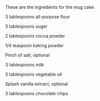 These are the ingredients for the mug cake:

3 tablespoons all-purpose flour

3 tablespoons sugar 

2 tablespoons cocoa powder 

1/4 teaspoon baking powder 

Pinch of salt, optional 

3 tablespoons milk 

3 tablespoons vegetable oil 

Splash vanilla extract, optional 

3 tablespoons chocolate chips 
